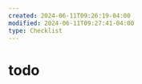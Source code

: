 ```yaml
---
created: 2024-06-11T09:26:19-04:00
modified: 2024-06-11T09:27:41-04:00
type: Checklist
---
```


# todo

